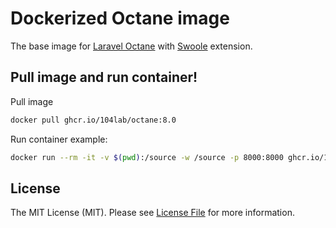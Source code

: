 # Dockerized Octane image

The base image for [Laravel Octane](https://laravel.com/docs/8.x/octane) with [Swoole](https://pecl.php.net/package/swoole) extension.

## Pull image and run container!

Pull image

```bash
docker pull ghcr.io/104lab/octane:8.0
```

Run container example:

```bash
docker run --rm -it -v $(pwd):/source -w /source -p 8000:8000 ghcr.io/104lab/octane:8.0 php artisan octane:start
```

## License

The MIT License (MIT). Please see [License File](LICENSE) for more information.
